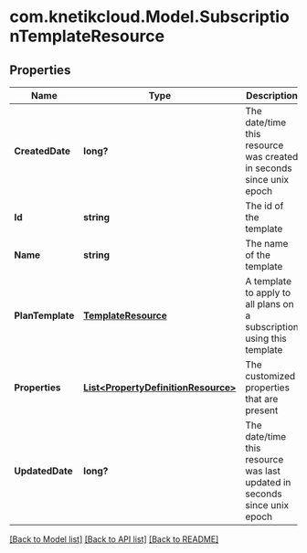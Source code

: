 # com.knetikcloud.Model.SubscriptionTemplateResource
## Properties

Name | Type | Description | Notes
------------ | ------------- | ------------- | -------------
**CreatedDate** | **long?** | The date/time this resource was created in seconds since unix epoch | [optional] [default to null]
**Id** | **string** | The id of the template | [optional] [default to null]
**Name** | **string** | The name of the template | [default to null]
**PlanTemplate** | [**TemplateResource**](TemplateResource.md) | A template to apply to all plans on a subscription using this template | [optional] [default to null]
**Properties** | [**List&lt;PropertyDefinitionResource&gt;**](PropertyDefinitionResource.md) | The customized properties that are present | [optional] [default to null]
**UpdatedDate** | **long?** | The date/time this resource was last updated in seconds since unix epoch | [optional] [default to null]

[[Back to Model list]](../README.md#documentation-for-models) [[Back to API list]](../README.md#documentation-for-api-endpoints) [[Back to README]](../README.md)

